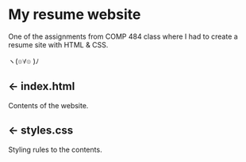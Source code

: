 # My resume website

One of the assignments from COMP 484 class where I had to create a resume site with HTML & CSS. 

ヽ(๏∀๏ )ﾉ

## ← index.html

Contents of the website. 

## ← styles.css

Styling rules to the contents.
